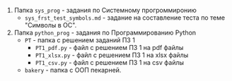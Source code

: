 1. Папка ```sys_prog``` - задания по Системному прогроммиронию
	- ```sys_frst_test_symbols.md``` - задание на составление теста по теме "Символы в ОС".
2. Папка ```python_prog``` - задания по Программированию Python
	- ```PT``` - папка с решением заданий ПЗ 1
		- ```PT1_pdf.py``` - файл с решением ПЗ 1 на pdf файлы
		- ```PT1_xlsx.py``` - файл с решением ПЗ 1 на xlsx файлы
		- ```PT1_csv.py``` - файл с решением ПЗ 1 на csv файлы
	- ```bakery``` - папка с ООП пекарней. 
